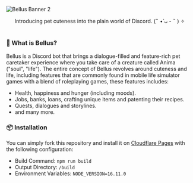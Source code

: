 ![Bellus Banner 2](https://user-images.githubusercontent.com/69381903/174571860-f4ca41f6-2948-4c34-8199-e5a2fe0f8255.png)

<div align="center">
  Introducing pet cuteness into the plain world of Discord. (˵ •̀ ᴗ - ˵ ) ✧
</div>

#

### 💭 What is Bellus?

Bellus is a Discord bot that brings a dialogue-filled and feature-rich pet caretaker experience where you take care of a creature called Anima ("soul", "life"). 
The entire concept of Bellus revolves around cuteness and life, including features that are commonly found in mobile life simulator games with a 
blend of roleplaying games, these features includes:
- Health, happiness and hunger (including moods).
- Jobs, banks, loans, crafting unique items and patenting their recipes.
- Quests, dialogues and storylines.
- and many more.

### 📦 Installation

You can simply fork this repository and install it on [Cloudflare Pages](https://pages.dev) with the following configuration:
- Build Command: `npm run build`
- Output Directory: `/build`
- Environment Variables: `NODE_VERSION=16.11.0`